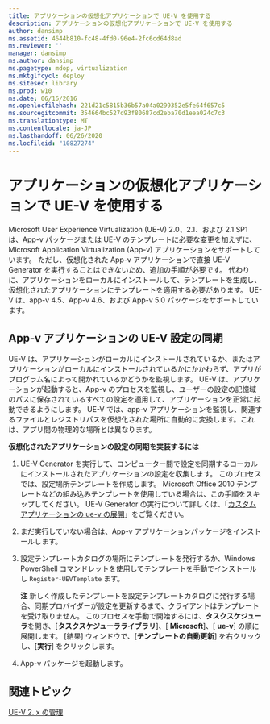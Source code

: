 ```yaml
---
title: アプリケーションの仮想化アプリケーションで UE-V を使用する
description: アプリケーションの仮想化アプリケーションで UE-V を使用する
author: dansimp
ms.assetid: 4644b810-fc48-4fd0-96e4-2fc6cd64d8ad
ms.reviewer: ''
manager: dansimp
ms.author: dansimp
ms.pagetype: mdop, virtualization
ms.mktglfcycl: deploy
ms.sitesec: library
ms.prod: w10
ms.date: 06/16/2016
ms.openlocfilehash: 221d21c5815b36b57a04a0299352e5fe64f657c5
ms.sourcegitcommit: 354664bc527d93f80687cd2eba70d1eea024c7c3
ms.translationtype: MT
ms.contentlocale: ja-JP
ms.lasthandoff: 06/26/2020
ms.locfileid: "10827274"
---
```

# アプリケーションの仮想化アプリケーションで UE-V を使用する


Microsoft User Experience Virtualization (UE-V) 2.0、2.1、および 2.1 SP1 は、App-v パッケージまたは UE-V のテンプレートに必要な変更を加えずに、Microsoft Application Virtualization (App-v) アプリケーションをサポートしています。 ただし、仮想化された App-v アプリケーションで直接 UE-V Generator を実行することはできないため、追加の手順が必要です。 代わりに、アプリケーションをローカルにインストールして、テンプレートを生成し、仮想化されたアプリケーションにテンプレートを適用する必要があります。 UE-V は、app-v 4.5、App-v 4.6、および App-v 5.0 パッケージをサポートしています。

## App-v アプリケーションの UE-V 設定の同期


UE-V は、アプリケーションがローカルにインストールされているか、またはアプリケーションがローカルにインストールされているかにかかわらず、アプリがプログラム名によって開かれているかどうかを監視します。 UE-V は、アプリケーションが起動すると、App-v のプロセスを監視し、ユーザーの設定の記憶域のパスに保存されているすべての設定を適用して、アプリケーションを正常に起動できるようにします。 UE-V では、app-v アプリケーションを監視し、関連するファイルとレジストリパスを仮想化された場所に自動的に変換します。これは、アプリ間の物理的な場所とは異なります。

 **仮想化されたアプリケーションの設定の同期を実装するには**

1.  UE-V Generator を実行して、コンピューター間で設定を同期するローカルにインストールされたアプリケーションの設定を収集します。 このプロセスでは、設定場所テンプレートを作成します。 Microsoft Office 2010 テンプレートなどの組み込みテンプレートを使用している場合は、この手順をスキップしてください。 UE-V Generator の実行について詳しくは、「[カスタムアプリケーションの ue-v の展開](deploy-ue-v-2x-for-custom-applications-new-uevv2.md#createcustomtemplates)」をご覧ください。

2.  まだ実行していない場合は、App-v アプリケーションパッケージをインストールします。

3.  設定テンプレートカタログの場所にテンプレートを発行するか、Windows PowerShell コマンドレットを使用してテンプレートを手動でインストールし `Register-UEVTemplate` ます。

    **注** 新しく作成したテンプレートを設定テンプレートカタログに発行する場合、同期プロバイダーが設定を更新するまで、クライアントはテンプレートを受け取りません。 このプロセスを手動で開始するには、**タスクスケジューラ**を開き、[**タスクスケジューラライブラリ**]、[ **Microsoft**]、[ **ue-v**] の順に展開します。 [結果] ウィンドウで、[**テンプレートの自動更新**] を右クリックし、[**実行**] をクリックします。

     

4.  App-v パッケージを起動します。






## 関連トピック


[UE-V 2. x の管理](administering-ue-v-2x-new-uevv2.md)

 

 





